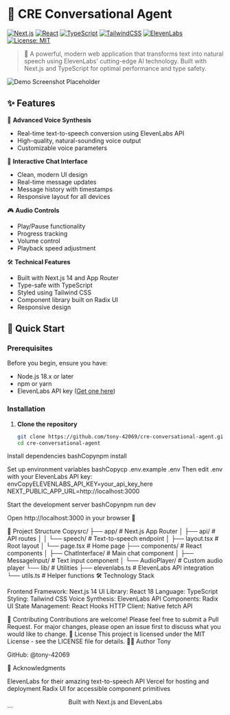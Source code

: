 ﻿# 🤖 CRE Conversational Agent

[![Next.js](https://img.shields.io/badge/Next.js-14-black?style=for-the-badge&logo=next.js)](https://nextjs.org/)
[![React](https://img.shields.io/badge/React-18-blue?style=for-the-badge&logo=react)](https://reactjs.org/)
[![TypeScript](https://img.shields.io/badge/TypeScript-5.3-blue?style=for-the-badge&logo=typescript)](https://www.typescriptlang.org/)
[![TailwindCSS](https://img.shields.io/badge/Tailwind-3.3-38B2AC?style=for-the-badge&logo=tailwind-css)](https://tailwindcss.com/)
[![ElevenLabs](https://img.shields.io/badge/ElevenLabs-API-green?style=for-the-badge)](https://elevenlabs.io/)
[![License: MIT](https://img.shields.io/badge/License-MIT-yellow.svg?style=for-the-badge)](https://opensource.org/licenses/MIT)

> 🎯 A powerful, modern web application that transforms text into natural speech using ElevenLabs' cutting-edge AI technology. Built with Next.js and TypeScript for optimal performance and type safety.

![Demo Screenshot Placeholder](https://via.placeholder.com/800x400?text=CRE+Conversational+Agent+Demo)

## ✨ Features

🎤 **Advanced Voice Synthesis**
- Real-time text-to-speech conversion using ElevenLabs API
- High-quality, natural-sounding voice output
- Customizable voice parameters

💬 **Interactive Chat Interface**
- Clean, modern UI design
- Real-time message updates
- Message history with timestamps
- Responsive layout for all devices

🎮 **Audio Controls**
- Play/Pause functionality
- Progress tracking
- Volume control
- Playback speed adjustment

🛠️ **Technical Features**
- Built with Next.js 14 and App Router
- Type-safe with TypeScript
- Styled using Tailwind CSS
- Component library built on Radix UI
- Responsive design

## 🚀 Quick Start

### Prerequisites

Before you begin, ensure you have:
- Node.js 18.x or later
- npm or yarn
- ElevenLabs API key ([Get one here](https://elevenlabs.io/))

### Installation

1. **Clone the repository**
   ```bash
   git clone https://github.com/tony-42069/cre-conversational-agent.git
   cd cre-conversational-agent

Install dependencies
bashCopynpm install

Set up environment variables
bashCopycp .env.example .env
Then edit .env with your ElevenLabs API key:
envCopyELEVENLABS_API_KEY=your_api_key_here
NEXT_PUBLIC_APP_URL=http://localhost:3000

Start the development server
bashCopynpm run dev

Open http://localhost:3000 in your browser 🎉

📁 Project Structure
Copysrc/
├── app/                  # Next.js App Router
│   ├── api/             # API routes
│   │   └── speech/      # Text-to-speech endpoint
│   ├── layout.tsx       # Root layout
│   └── page.tsx         # Home page
├── components/          # React components
│   ├── ChatInterface/   # Main chat component
│   ├── MessageInput/    # Text input component
│   └── AudioPlayer/     # Custom audio player
└── lib/                 # Utilities
    ├── elevenlabs.ts    # ElevenLabs API integration
    └── utils.ts         # Helper functions
🛠️ Technology Stack

Frontend Framework: Next.js 14
UI Library: React 18
Language: TypeScript
Styling: Tailwind CSS
Voice Synthesis: ElevenLabs API
Components: Radix UI
State Management: React Hooks
HTTP Client: Native fetch API

🤝 Contributing
Contributions are welcome! Please feel free to submit a Pull Request. For major changes, please open an issue first to discuss what you would like to change.
📝 License
This project is licensed under the MIT License - see the LICENSE file for details.
👨‍💻 Author
Tony

GitHub: @tony-42069

🙏 Acknowledgments

ElevenLabs for their amazing text-to-speech API
Vercel for hosting and deployment
Radix UI for accessible component primitives


<div align="center">
Built with Next.js and ElevenLabs
</div>
```